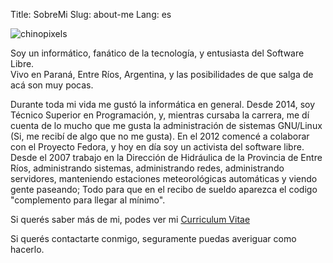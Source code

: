 Title: SobreMi
Slug: about-me
Lang: es

<img alt="chinopixels" src="/images/static/chinopixels.png" class="alignright"> 

Soy un informático, fanático de la tecnología, y entusiasta del Software Libre.  
Vivo en Paraná, Entre Ríos, Argentina, y las posibilidades de que salga de acá son muy pocas.

Durante toda mi vida me gustó la informática en general. Desde 2014, soy Técnico Superior en Programación, y, mientras cursaba la carrera, me dí cuenta de lo mucho que me gusta la administración de sistemas GNU/Linux (Si, me recibí de algo que no me gusta). En el 2012 comencé a colaborar con el Proyecto Fedora, y hoy en día soy un activista del software libre.  
Desde el 2007 trabajo en la Dirección de Hidráulica de la Provincia de Entre Ríos, administrando sistemas, administrando redes, administrando servidores, manteniendo estaciones meteorológicas automáticas y viendo gente paseando; Todo para que en el recibo de sueldo aparezca el codigo "complemento para llegar al mínimo".  


Si querés saber más de mi, podes ver mi [Curriculum Vitae](/pages/resume-es.html)

Si querés contactarte conmigo, seguramente puedas averiguar como hacerlo.
